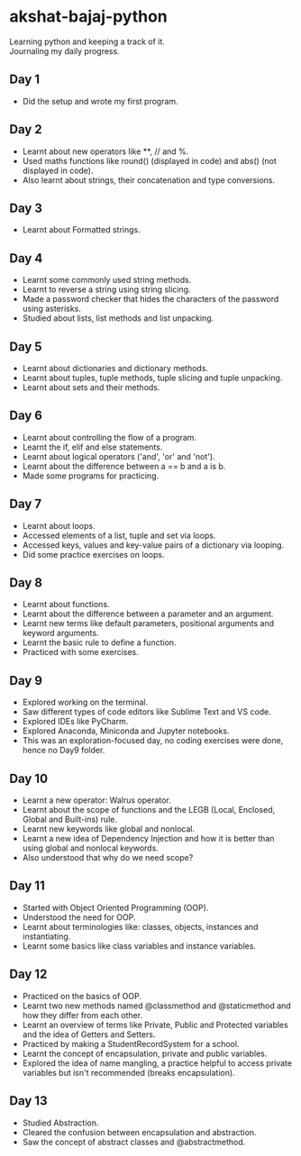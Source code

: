 # akshat-bajaj-python

Learning python and keeping a track of it.
<br>
Journaling my daily progress.

## Day 1

- Did the setup and wrote my first program.

## Day 2

- Learnt about new operators like \*\*, // and %.
- Used maths functions like round() (displayed in code) and abs() (not displayed in code).
- Also learnt about strings, their concatenation and type conversions.

## Day 3

- Learnt about Formatted strings.

## Day 4

- Learnt some commonly used string methods.
- Learnt to reverse a string using string slicing.
- Made a password checker that hides the characters of the password using asterisks.
- Studied about lists, list methods and list unpacking.

## Day 5

- Learnt about dictionaries and dictionary methods.
- Learnt about tuples, tuple methods, tuple slicing and tuple unpacking.
- Learnt about sets and their methods.

## Day 6

- Learnt about controlling the flow of a program.
- Learnt the if, elif and else statements.
- Learnt about logical operators ('and', 'or' and 'not').
- Learnt about the difference between a == b and a is b.
- Made some programs for practicing.

## Day 7

- Learnt about loops.
- Accessed elements of a list, tuple and set via loops.
- Accessed keys, values and key-value pairs of a dictionary via looping.
- Did some practice exercises on loops.

## Day 8

- Learnt about functions.
- Learnt about the difference between a parameter and an argument.
- Learnt new terms like default parameters, positional arguments and keyword arguments.
- Learnt the basic rule to define a function.
- Practiced with some exercises.

## Day 9

- Explored working on the terminal.
- Saw different types of code editors like Sublime Text and VS code.
- Explored IDEs like PyCharm.
- Explored Anaconda, Miniconda and Jupyter notebooks.
- This was an exploration-focused day, no coding exercises were done, hence no Day9 folder.

## Day 10

- Learnt a new operator: Walrus operator.
- Learnt about the scope of functions and the LEGB (Local, Enclosed, Global and Built-ins) rule.
- Learnt new keywords like global and nonlocal.
- Learnt a new idea of Dependency Injection and how it is better than using global and nonlocal keywords.
- Also understood that why do we need scope?

## Day 11

- Started with Object Oriented Programming (OOP).
- Understood the need for OOP.
- Learnt about terminologies like: classes, objects, instances and instantiating.
- Learnt some basics like class variables and instance variables.

## Day 12

- Practiced on the basics of OOP.
- Learnt two new methods named @classmethod and @staticmethod and how they differ from each other.
- Learnt an overview of terms like Private, Public and Protected variables and the idea of Getters and Setters.
- Practiced by making a StudentRecordSystem for a school.
- Learnt the concept of encapsulation, private and public variables.
- Explored the idea of name mangling, a practice helpful to access private variables but isn't recommended (breaks encapsulation).

## Day 13

- Studied Abstraction.
- Cleared the confusion between encapsulation and abstraction.
- Saw the concept of abstract classes and @abstractmethod.
